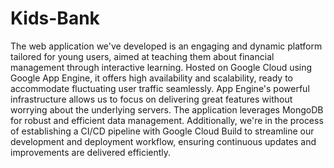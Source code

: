 # Kids-Bank
The web application we've developed is an engaging and dynamic platform tailored for young users, aimed at teaching them about financial management through interactive learning. Hosted on Google Cloud using Google App Engine, it offers high availability and scalability, ready to accommodate fluctuating user traffic seamlessly. App Engine's powerful infrastructure allows us to focus on delivering great features without worrying about the underlying servers. The application leverages MongoDB for robust and efficient data management. Additionally, we're in the process of establishing a CI/CD pipeline with Google Cloud Build to streamline our development and deployment workflow, ensuring continuous updates and improvements are delivered efficiently.

